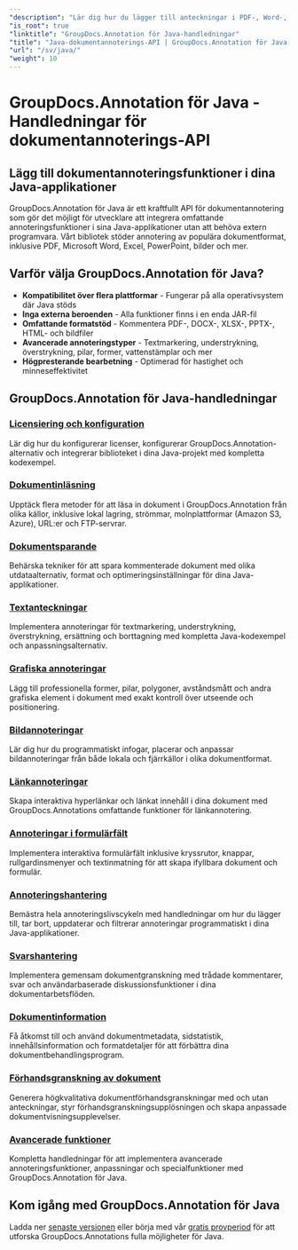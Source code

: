 ```yaml
---
"description": "Lär dig hur du lägger till anteckningar i PDF-, Word-, Excel- och PowerPoint-dokument med GroupDocs.Annotation för Java API. Steg-för-steg-integrationshandledningar och kodexempel."
"is_root": true
"linktitle": "GroupDocs.Annotation för Java-handledningar"
"title": "Java-dokumentannoterings-API | GroupDocs.Annotation för Java-handledningar och exempel"
"url": "/sv/java/"
"weight": 10
---
```


# GroupDocs.Annotation för Java - Handledningar för dokumentannoterings-API

## Lägg till dokumentannoteringsfunktioner i dina Java-applikationer

GroupDocs.Annotation för Java är ett kraftfullt API för dokumentannotering som gör det möjligt för utvecklare att integrera omfattande annoteringsfunktioner i sina Java-applikationer utan att behöva extern programvara. Vårt bibliotek stöder annotering av populära dokumentformat, inklusive PDF, Microsoft Word, Excel, PowerPoint, bilder och mer.

## Varför välja GroupDocs.Annotation för Java?

- **Kompatibilitet över flera plattformar** - Fungerar på alla operativsystem där Java stöds
- **Inga externa beroenden** - Alla funktioner finns i en enda JAR-fil
- **Omfattande formatstöd** - Kommentera PDF-, DOCX-, XLSX-, PPTX-, HTML- och bildfiler
- **Avancerade annoteringstyper** - Textmarkering, understrykning, överstrykning, pilar, former, vattenstämplar och mer
- **Högpresterande bearbetning** - Optimerad för hastighet och minneseffektivitet

## GroupDocs.Annotation för Java-handledningar

### [Licensiering och konfiguration](./licensing-and-configuration)
Lär dig hur du konfigurerar licenser, konfigurerar GroupDocs.Annotation-alternativ och integrerar biblioteket i dina Java-projekt med kompletta kodexempel.

### [Dokumentinläsning](./document-loading)
Upptäck flera metoder för att läsa in dokument i GroupDocs.Annotation från olika källor, inklusive lokal lagring, strömmar, molnplattformar (Amazon S3, Azure), URL:er och FTP-servrar.

### [Dokumentsparande](./document-saving)
Behärska tekniker för att spara kommenterade dokument med olika utdataalternativ, format och optimeringsinställningar för dina Java-applikationer.

### [Textanteckningar](./text-annotations)
Implementera annoteringar för textmarkering, understrykning, överstrykning, ersättning och borttagning med kompletta Java-kodexempel och anpassningsalternativ.

### [Grafiska annoteringar](./graphical-annotations)
Lägg till professionella former, pilar, polygoner, avståndsmått och andra grafiska element i dokument med exakt kontroll över utseende och positionering.

### [Bildannoteringar](./image-annotations)
Lär dig hur du programmatiskt infogar, placerar och anpassar bildannoteringar från både lokala och fjärrkällor i olika dokumentformat.

### [Länkannoteringar](./link-annotations)
Skapa interaktiva hyperlänkar och länkat innehåll i dina dokument med GroupDocs.Annotations omfattande funktioner för länkannotering.

### [Annoteringar i formulärfält](./form-field-annotations)
Implementera interaktiva formulärfält inklusive kryssrutor, knappar, rullgardinsmenyer och textinmatning för att skapa ifyllbara dokument och formulär.

### [Annoteringshantering](./annotation-management)
Bemästra hela annoteringslivscykeln med handledningar om hur du lägger till, tar bort, uppdaterar och filtrerar annoteringar programmatiskt i dina Java-applikationer.

### [Svarshantering](./reply-management)
Implementera gemensam dokumentgranskning med trådade kommentarer, svar och användarbaserade diskussionsfunktioner i dina dokumentarbetsflöden.

### [Dokumentinformation](./document-information)
Få åtkomst till och använd dokumentmetadata, sidstatistik, innehållsinformation och formatdetaljer för att förbättra dina dokumentbehandlingsprogram.

### [Förhandsgranskning av dokument](./document-preview)
Generera högkvalitativa dokumentförhandsgranskningar med och utan anteckningar, styr förhandsgranskningsupplösningen och skapa anpassade dokumentvisningsupplevelser.

### [Avancerade funktioner](./advanced-features)
Kompletta handledningar för att implementera avancerade annoteringsfunktioner, anpassningar och specialfunktioner med GroupDocs.Annotation för Java.

## Kom igång med GroupDocs.Annotation för Java

Ladda ner [senaste versionen](https://releases.groupdocs.com/annotation/java/) eller börja med vår [gratis provperiod](https://releases.groupdocs.com/annotation/java/) för att utforska GroupDocs.Annotations fulla möjligheter för Java.